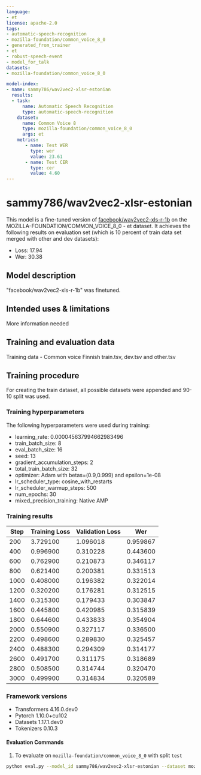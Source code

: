 ```yaml
---
language:
- et
license: apache-2.0
tags:
- automatic-speech-recognition
- mozilla-foundation/common_voice_8_0
- generated_from_trainer
- et
- robust-speech-event
- model_for_talk
datasets:
- mozilla-foundation/common_voice_8_0

model-index:
- name: sammy786/wav2vec2-xlsr-estonian
  results:
  - task: 
      name: Automatic Speech Recognition 
      type: automatic-speech-recognition
    dataset:
      name: Common Voice 8
      type: mozilla-foundation/common_voice_8_0
      args: et
    metrics:
       - name: Test WER
         type: wer
         value: 23.61
       - name: Test CER
         type: cer
         value: 4.60
---
```

# sammy786/wav2vec2-xlsr-estonian

This model is a fine-tuned version of [facebook/wav2vec2-xls-r-1b](https://huggingface.co/facebook/wav2vec2-xls-r-1b) on the MOZILLA-FOUNDATION/COMMON_VOICE_8_0 - et dataset.
It achieves the following results on evaluation set (which is 10 percent of train data set merged with other and dev datasets):
- Loss: 17.94
- Wer: 30.38

## Model description
"facebook/wav2vec2-xls-r-1b" was finetuned.

## Intended uses & limitations
More information needed
## Training and evaluation data
Training data - 
Common voice Finnish train.tsv, dev.tsv and other.tsv

## Training procedure
For creating the train dataset, all possible datasets were appended and 90-10 split was used. 

### Training hyperparameters

The following hyperparameters were used during training:

- learning_rate: 0.000045637994662983496
- train_batch_size: 8
- eval_batch_size: 16
- seed: 13
- gradient_accumulation_steps: 2
- total_train_batch_size: 32
- optimizer: Adam with betas=(0.9,0.999) and epsilon=1e-08
- lr_scheduler_type: cosine_with_restarts
- lr_scheduler_warmup_steps: 500
- num_epochs: 30
- mixed_precision_training: Native AMP


### Training results


| Step | Training Loss | Validation Loss | Wer      |
|------|---------------|-----------------|----------|
| 200  | 3.729100      | 1.096018        | 0.959867 |
| 400  | 0.996900      | 0.310228        | 0.443600 |
| 600  | 0.762900      | 0.210873        | 0.346117 |
| 800  | 0.621400      | 0.200381        | 0.331513 |
| 1000 | 0.408000      | 0.196382        | 0.322014 |
| 1200 | 0.320200      | 0.176281        | 0.312515 |
| 1400 | 0.315300      | 0.179433        | 0.303847 |
| 1600 | 0.445800      | 0.420985        | 0.315839 |
| 1800 | 0.644600      | 0.433833        | 0.354904 |
| 2000 | 0.550900      | 0.327117        | 0.336500 |
| 2200 | 0.498600      | 0.289830        | 0.325457 |
| 2400 | 0.488300      | 0.294309        | 0.314177 |
| 2600 | 0.491700      | 0.311175        | 0.318689 |
| 2800 | 0.508500      | 0.314744        | 0.320470 |
| 3000 | 0.499900      | 0.314834        | 0.320589 |


### Framework versions
- Transformers 4.16.0.dev0
- Pytorch 1.10.0+cu102
- Datasets 1.17.1.dev0
- Tokenizers 0.10.3

#### Evaluation Commands

1. To evaluate on `mozilla-foundation/common_voice_8_0` with split `test`

```bash
python eval.py --model_id sammy786/wav2vec2-xlsr-estonian --dataset mozilla-foundation/common_voice_8_0 --config et --split test
```